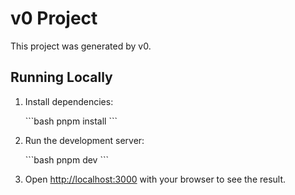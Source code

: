 # v0 Project

This project was generated by v0.

## Running Locally

1.  Install dependencies:

    \`\`\`bash
    pnpm install
    \`\`\`

2.  Run the development server:

    \`\`\`bash
    pnpm dev
    \`\`\`

3.  Open [http://localhost:3000](http://localhost:3000) with your browser to see the result.
